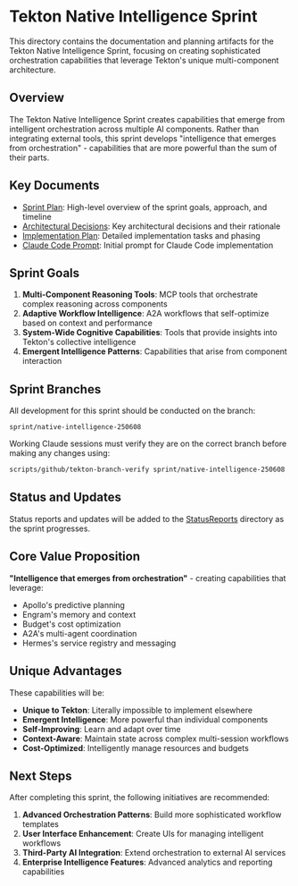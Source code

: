 # Tekton Native Intelligence Sprint

This directory contains the documentation and planning artifacts for the Tekton Native Intelligence Sprint, focusing on creating sophisticated orchestration capabilities that leverage Tekton's unique multi-component architecture.

## Overview

The Tekton Native Intelligence Sprint creates capabilities that emerge from intelligent orchestration across multiple AI components. Rather than integrating external tools, this sprint develops "intelligence that emerges from orchestration" - capabilities that are more powerful than the sum of their parts.

## Key Documents

- [Sprint Plan](./SprintPlan.md): High-level overview of the sprint goals, approach, and timeline
- [Architectural Decisions](./ArchitecturalDecisions.md): Key architectural decisions and their rationale
- [Implementation Plan](./ImplementationPlan.md): Detailed implementation tasks and phasing
- [Claude Code Prompt](./ClaudeCodePrompt.md): Initial prompt for Claude Code implementation

## Sprint Goals

1. **Multi-Component Reasoning Tools**: MCP tools that orchestrate complex reasoning across components
2. **Adaptive Workflow Intelligence**: A2A workflows that self-optimize based on context and performance
3. **System-Wide Cognitive Capabilities**: Tools that provide insights into Tekton's collective intelligence
4. **Emergent Intelligence Patterns**: Capabilities that arise from component interaction

## Sprint Branches

All development for this sprint should be conducted on the branch:

```
sprint/native-intelligence-250608
```

Working Claude sessions must verify they are on the correct branch before making any changes using:

```bash
scripts/github/tekton-branch-verify sprint/native-intelligence-250608
```

## Status and Updates

Status reports and updates will be added to the [StatusReports](./StatusReports) directory as the sprint progresses.

## Core Value Proposition

**"Intelligence that emerges from orchestration"** - creating capabilities that leverage:
- Apollo's predictive planning
- Engram's memory and context
- Budget's cost optimization  
- A2A's multi-agent coordination
- Hermes's service registry and messaging

## Unique Advantages

These capabilities will be:
- **Unique to Tekton**: Literally impossible to implement elsewhere
- **Emergent Intelligence**: More powerful than individual components
- **Self-Improving**: Learn and adapt over time
- **Context-Aware**: Maintain state across complex multi-session workflows
- **Cost-Optimized**: Intelligently manage resources and budgets

## Next Steps

After completing this sprint, the following initiatives are recommended:

1. **Advanced Orchestration Patterns**: Build more sophisticated workflow templates
2. **User Interface Enhancement**: Create UIs for managing intelligent workflows
3. **Third-Party AI Integration**: Extend orchestration to external AI services
4. **Enterprise Intelligence Features**: Advanced analytics and reporting capabilities